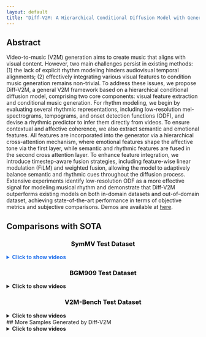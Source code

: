 ```yaml
---
layout: default
title: "Diff-V2M: A Hierarchical Conditional Diffusion Model with Generalizable Rhythmic Modeling for Video-to-Music Generation"
---
```

<style>
/* 修改页面主标题字体大小 */
.project-name {
  font-size: 36px !important;
  max-width: 1200px;
  margin: auto;
  text-align: center;
  word-break: break-word;
}
.main-content {
  max-width: 1200px;
  margin: 0 auto;
  padding: 2rem;
}
</style>


## Abstract
Video-to-music (V2M) generation aims to create music that aligns with visual content. However, two main challenges persist in existing methods: (1) the lack of explicit rhythm modeling hinders audiovisual temporal alignments; (2) effectively integrating various visual features to condition music generation remains non-trivial. To address these issues, we propose Diff-V2M, a general V2M framework based on a hierarchical conditional diffusion model, comprising two core components: visual feature extraction and conditional music generation. For rhythm modeling, we begin by evaluating several rhythmic representations, including low-resolution mel-spectrograms, tempograms, and onset detection functions (ODF), and devise a rhythmic predictor to infer them directly from videos. To ensure contextual and affective coherence, we also extract semantic and emotional features. All features are incorporated into the generator via a hierarchical cross-attention mechanism, where emotional features shape the affective tone via the first layer, while semantic and rhythmic features are fused in the second cross attention layer. To enhance feature integration, we introduce timestep-aware fusion strategies, including feature-wise linear modulation (FiLM) and weighted fusion, allowing the model to adaptively balance semantic and rhythmic cues throughout the diffusion process. Extensive experiments identify low-resolution ODF as a more effective signal for modeling musical rhythm and demonstrate that Diff-V2M outperforms existing models on both in-domain datasets and out-of-domain dataset, achieving state-of-the-art performance in terms of objective metrics and subjective comparisons.
Demos are available at [here](https://aannoonnyymous.github.io/Diff-V2M/).

## Comparisons with SOTA
<h3 align="center" style="color: black; font-weight: bold;">SymMV Test Dataset</h3>
<details>
  <summary style="cursor: pointer; color: #1f6feb;"><strong>Click to show videos</strong></summary>

  <br>
  <table>
    <thead>
      <tr>
        <th>Diff-V2M (ours)</th>
        <th>VidMuse</th>
        <th>GVMGen</th>
        <th>MuMu-LLaMA</th>
        <th>Video2Music</th>
        <th>CMT</th>
      </tr>
    </thead>
    <tbody>
      <tr>
        <td><video width="230" controls><source src="video/SymMV-demo/179_7.mp4" type="video/mp4">Your browser does not support the video tag.</video></td>
        <td><video width="230" controls><source src="video/SymMV-demo/179_7-VidMuse.mp4" type="video/mp4">Your browser does not support the video tag.</video></td>
        <td><video width="230" controls><source src="video/SymMV-demo/179_7-GVMGen.mp4" type="video/mp4">Your browser does not support the video tag.</video></td>
        <td><video width="230" controls><source src="video/SymMV-demo/179_7-MuMu.mp4" type="video/mp4">Your browser does not support the video tag.</video></td>
        <td><video width="230" controls><source src="video/SymMV-demo/179_7-v2m.mp4" type="video/mp4">Your browser does not support the video tag.</video></td>
        <td><video width="230" controls><source src="video/SymMV-demo/179_7-CMT.mp4" type="video/mp4">Your browser does not support the video tag.</video></td>
      </tr>
      
      <tr>
        <td><video width="230" controls><source src="video/SymMV-demo/212_5.mp4" type="video/mp4">Your browser does not support the video tag.</video></td>
        <td><video width="230" controls><source src="video/SymMV-demo/212_5-VidMuse.mp4" type="video/mp4">Your browser does not support the video tag.</video></td>
        <td><video width="230" controls><source src="video/SymMV-demo/212_5-GVMGen.mp4" type="video/mp4">Your browser does not support the video tag.</video></td>
        <td><video width="230" controls><source src="video/SymMV-demo/212_5-MuMu.mp4" type="video/mp4">Your browser does not support the video tag.</video></td>
        <td><video width="230" controls><source src="video/SymMV-demo/212_5-v2m.mp4" type="video/mp4">Your browser does not support the video tag.</video></td>
        <td><video width="230" controls><source src="video/SymMV-demo/212_5-CMT.mp4" type="video/mp4">Your browser does not support the video tag.</video></td>
      </tr>
  
      <tr>
        <td><video width="230" controls><source src="video/SymMV-demo/153_1.mp4" type="video/mp4">Your browser does not support the video tag.</video></td>
        <td><video width="230" controls><source src="video/SymMV-demo/153_1-VidMuse.mp4" type="video/mp4">Your browser does not support the video tag.</video></td>
        <td><video width="230" controls><source src="video/SymMV-demo/153_1-GVMGen.mp4" type="video/mp4">Your browser does not support the video tag.</video></td>
        <td><video width="230" controls><source src="video/SymMV-demo/153_1-MuMu.mp4" type="video/mp4">Your browser does not support the video tag.</video></td>
        <td><video width="230" controls><source src="video/SymMV-demo/153_1-v2m.mp4" type="video/mp4">Your browser does not support the video tag.</video></td>
        <td><video width="230" controls><source src="video/SymMV-demo/153_1-CMT.mp4" type="video/mp4">Your browser does not support the video tag.</video></td>
      </tr>
  
      <tr>
        <td><video width="230" controls><source src="video/SymMV-demo/227_0.mp4" type="video/mp4">Your browser does not support the video tag.</video></td>
        <td><video width="230" controls><source src="video/SymMV-demo/227_0-VidMuse.mp4" type="video/mp4">Your browser does not support the video tag.</video></td>
        <td><video width="230" controls><source src="video/SymMV-demo/227_0-GVMGen.mp4" type="video/mp4">Your browser does not support the video tag.</video></td>
        <td><video width="230" controls><source src="video/SymMV-demo/227_0-MuMu.mp4" type="video/mp4">Your browser does not support the video tag.</video></td>
        <td><video width="230" controls><source src="video/SymMV-demo/227_0-v2m.mp4" type="video/mp4">Your browser does not support the video tag.</video></td>
        <td><video width="230" controls><source src="video/SymMV-demo/227_0-CMT.mp4" type="video/mp4">Your browser does not support the video tag.</video></td>
      </tr>
  
      <tr>
        <td><video width="230" controls><source src="video/SymMV-demo/959_9.mp4" type="video/mp4">Your browser does not support the video tag.</video></td>
        <td><video width="230" controls><source src="video/SymMV-demo/959_9-VidMuse.mp4" type="video/mp4">Your browser does not support the video tag.</video></td>
        <td><video width="230" controls><source src="video/SymMV-demo/959_9-GVMGen.mp4" type="video/mp4">Your browser does not support the video tag.</video></td>
        <td><video width="230" controls><source src="video/SymMV-demo/959_9-MuMu.mp4" type="video/mp4">Your browser does not support the video tag.</video></td>
        <td><video width="230" controls><source src="video/SymMV-demo/959_9-v2m.mp4" type="video/mp4">Your browser does not support the video tag.</video></td>
        <td><video width="230" controls><source src="video/SymMV-demo/959_9-CMT.mp4" type="video/mp4">Your browser does not support the video tag.</video></td>
      </tr>
    </tbody>
  </table>
</details>
<h3 align="center" style="color: black; font-weight: bold;">BGM909 Test Dataset </h3>
<details>
  <summary style="cursor: pointer;"><strong>Click to show videos</strong></summary>

  <br>
  <table>
    <thead>
      <tr>
        <th>Diff-V2M (ours)</th>
        <th>VidMuse</th>
        <th>GVMGen</th>
        <th>MuMu-LLaMA</th>
        <th>Video2Music</th>
        <th>CMT</th>
      </tr>
    </thead>
    <tbody>
      <tr>
        <td><video width="230" controls loading="lazy"><source src="video/BGM-demo/212_7.mp4" type="video/mp4">Your browser does not support the video tag.</video></td>
        <td><video width="230" controls loading="lazy"><source src="video/BGM-demo/212_7-VidMuse.mp4" type="video/mp4">Your browser does not support the video tag.</video></td>
        <td><video width="230" controls loading="lazy"><source src="video/BGM-demo/212_7-GVMGen.mp4" type="video/mp4">Your browser does not support the video tag.</video></td>
        <td><video width="230" controls loading="lazy"><source src="video/BGM-demo/212_7-MuMu.mp4" type="video/mp4">Your browser does not support the video tag.</video></td>
        <td><video width="230" controls loading="lazy"><source src="video/BGM-demo/212_7-v2m.mp4" type="video/mp4">Your browser does not support the video tag.</video></td>
        <td><video width="230" controls loading="lazy"><source src="video/BGM-demo/212_7-CMT.mp4" type="video/mp4">Your browser does not support the video tag.</video></td>
      </tr>
      
      <tr>
        <td><video width="230" controls loading="lazy"><source src="video/BGM-demo/103_13.mp4" type="video/mp4">Your browser does not support the video tag.</video></td>
        <td><video width="230" controls loading="lazy"><source src="video/BGM-demo/103_13-VidMuse.mp4" type="video/mp4">Your browser does not support the video tag.</video></td>
        <td><video width="230" controls loading="lazy"><source src="video/BGM-demo/103_13-GVMGen.mp4" type="video/mp4">Your browser does not support the video tag.</video></td>
        <td><video width="230" controls loading="lazy"><source src="video/BGM-demo/103_13-MuMu.mp4" type="video/mp4">Your browser does not support the video tag.</video></td>
        <td><video width="230" controls loading="lazy"><source src="video/BGM-demo/103_13-v2m.mp4" type="video/mp4">Your browser does not support the video tag.</video></td>
        <td><video width="230" controls loading="lazy"><source src="video/BGM-demo/103_13-CMT.mp4" type="video/mp4">Your browser does not support the video tag.</video></td>
      </tr>
  
      <tr>
        <td><video width="230" controls loading="lazy"><source src="video/BGM-demo/88_3.mp4" type="video/mp4">Your browser does not support the video tag.</video></td>
        <td><video width="230" controls loading="lazy"><source src="video/BGM-demo/88_3-VidMuse.mp4" type="video/mp4">Your browser does not support the video tag.</video></td>
        <td><video width="230" controls loading="lazy"><source src="video/BGM-demo/88_3-GVMGen.mp4" type="video/mp4">Your browser does not support the video tag.</video></td>
        <td><video width="230" controls loading="lazy"><source src="video/BGM-demo/88_3-MuMu.mp4" type="video/mp4">Your browser does not support the video tag.</video></td>
        <td><video width="230" controls loading="lazy"><source src="video/BGM-demo/88_3-v2m.mp4" type="video/mp4">Your browser does not support the video tag.</video></td>
        <td><video width="230" controls loading="lazy"><source src="video/BGM-demo/88_3-CMT.mp4" type="video/mp4">Your browser does not support the video tag.</video></td>
      </tr>
  
      <tr>
        <td><video width="230" controls loading="lazy"><source src="video/BGM-demo/184_0.mp4" type="video/mp4">Your browser does not support the video tag.</video></td>
        <td><video width="230" controls loading="lazy"><source src="video/BGM-demo/184_0-VidMuse.mp4" type="video/mp4">Your browser does not support the video tag.</video></td>
        <td><video width="230" controls loading="lazy"><source src="video/BGM-demo/184_0-GVMGen.mp4" type="video/mp4">Your browser does not support the video tag.</video></td>
        <td><video width="230" controls loading="lazy"><source src="video/BGM-demo/184_0-MuMu.mp4" type="video/mp4">Your browser does not support the video tag.</video></td>
        <td><video width="230" controls loading="lazy"><source src="video/BGM-demo/184_0-v2m.mp4" type="video/mp4">Your browser does not support the video tag.</video></td>
        <td><video width="230" controls loading="lazy"><source src="video/BGM-demo/184_0-CMT.mp4" type="video/mp4">Your browser does not support the video tag.</video></td>
      </tr>
  
      <tr>
        <td><video width="230" controls loading="lazy"><source src="video/BGM-demo/600_11.mp4" type="video/mp4">Your browser does not support the video tag.</video></td>
        <td><video width="230" controls loading="lazy"><source src="video/BGM-demo/600_11-VidMuse.mp4" type="video/mp4">Your browser does not support the video tag.</video></td>
        <td><video width="230" controls loading="lazy"><source src="video/BGM-demo/600_11-GVMGen.mp4" type="video/mp4">Your browser does not support the video tag.</video></td>
        <td><video width="230" controls loading="lazy"><source src="video/BGM-demo/600_11-MuMu.mp4" type="video/mp4">Your browser does not support the video tag.</video></td>
        <td><video width="230" controls loading="lazy"><source src="video/BGM-demo/600_11-v2m.mp4" type="video/mp4">Your browser does not support the video tag.</video></td>
        <td><video width="230" controls loading="lazy"><source src="video/BGM-demo/600_11-CMT.mp4" type="video/mp4">Your browser does not support the video tag.</video></td>
      </tr>
    </tbody>
  </table>
</details>
<h3 align="center" style="color: black; font-weight: bold;">V2M-Bench Test Dataset</h3>
<details>
  <summary style="cursor: pointer;"><strong>Click to show videos</strong></summary>

  <br>
  <table>
    <thead>
      <tr>
        <th>Diff-V2M (ours)</th>
        <th>VidMuse</th>
        <th>GVMGen</th>
        <th>MuMu-LLaMA</th>
        <th>Video2Music</th>
        <th>CMT</th>
      </tr>
    </thead>
    <tbody>
      <tr>
        <td><video width="230" controls><source src="video/V2M-Bench-demo/1-q8C_c-nlM_1.mp4" type="video/mp4">Your browser does not support the video tag.</video></td>
        <td><video width="230" controls><source src="video/V2M-Bench-demo/1-q8C_c-nlM_1-VidMuse.mp4" type="video/mp4">Your browser does not support the video tag.</video></td>
        <td><video width="230" controls><source src="video/V2M-Bench-demo/1-q8C_c-nlM_1-GVMGen.mp4" type="video/mp4">Your browser does not support the video tag.</video></td>
        <td><video width="230" controls><source src="video/V2M-Bench-demo/1-q8C_c-nlM_1-MuMu.mp4" type="video/mp4">Your browser does not support the video tag.</video></td>
        <td><video width="230" controls><source src="video/V2M-Bench-demo/1-q8C_c-nlM_1-v2m.mp4" type="video/mp4">Your browser does not support the video tag.</video></td>
        <td><video width="230" controls><source src="video/V2M-Bench-demo/1-q8C_c-nlM_1-CMT.mp4" type="video/mp4">Your browser does not support the video tag.</video></td>
      </tr>
      
      <tr>
        <td><video width="230" controls><source src="video/V2M-Bench-demo/3Gz8hP1QEO0_7.mp4" type="video/mp4">Your browser does not support the video tag.</video></td>
        <td><video width="230" controls><source src="video/V2M-Bench-demo/3Gz8hP1QEO0_7-VidMuse.mp4" type="video/mp4">Your browser does not support the video tag.</video></td>
        <td><video width="230" controls><source src="video/V2M-Bench-demo/3Gz8hP1QEO0_7-GVMGen.mp4" type="video/mp4">Your browser does not support the video tag.</video></td>
        <td><video width="230" controls><source src="video/V2M-Bench-demo/3Gz8hP1QEO0_7-MuMu.mp4" type="video/mp4">Your browser does not support the video tag.</video></td>
        <td><video width="230" controls><source src="video/V2M-Bench-demo/3Gz8hP1QEO0_7-v2m.mp4" type="video/mp4">Your browser does not support the video tag.</video></td>
        <td><video width="230" controls><source src="video/V2M-Bench-demo/3Gz8hP1QEO0_7-CMT.mp4" type="video/mp4">Your browser does not support the video tag.</video></td>
      </tr>
  
      <tr>
        <td><video width="230" controls><source src="video/V2M-Bench-demo/xv4LGfH5MWw_0.mp4" type="video/mp4">Your browser does not support the video tag.</video></td>
        <td><video width="230" controls><source src="video/V2M-Bench-demo/xv4LGfH5MWw_0-VidMuse.mp4" type="video/mp4">Your browser does not support the video tag.</video></td>
        <td><video width="230" controls><source src="video/V2M-Bench-demo/xv4LGfH5MWw_0-GVMGen.mp4" type="video/mp4">Your browser does not support the video tag.</video></td>
        <td><video width="230" controls><source src="video/V2M-Bench-demo/xv4LGfH5MWw_0-MuMu.mp4" type="video/mp4">Your browser does not support the video tag.</video></td>
        <td><video width="230" controls><source src="video/V2M-Bench-demo/xv4LGfH5MWw_0-v2m.mp4" type="video/mp4">Your browser does not support the video tag.</video></td>
        <td><video width="230" controls><source src="video/V2M-Bench-demo/xv4LGfH5MWw_0-CMT.mp4" type="video/mp4">Your browser does not support the video tag.</video></td>
      </tr>
  
      <tr>
        <td><video width="230" controls><source src="video/V2M-Bench-demo/ZTttCukWDgw_1.mp4" type="video/mp4">Your browser does not support the video tag.</video></td>
        <td><video width="230" controls><source src="video/V2M-Bench-demo/ZTttCukWDgw_1-VidMuse.mp4" type="video/mp4">Your browser does not support the video tag.</video></td>
        <td><video width="230" controls><source src="video/V2M-Bench-demo/ZTttCukWDgw_1-GVMGen.mp4" type="video/mp4">Your browser does not support the video tag.</video></td>
        <td><video width="230" controls><source src="video/V2M-Bench-demo/ZTttCukWDgw_1-MuMu.mp4" type="video/mp4">Your browser does not support the video tag.</video></td>
        <td><video width="230" controls><source src="video/V2M-Bench-demo/ZTttCukWDgw_1-v2m.mp4" type="video/mp4">Your browser does not support the video tag.</video></td>
        <td><video width="230" controls><source src="video/V2M-Bench-demo/ZTttCukWDgw_1-CMT.mp4" type="video/mp4">Your browser does not support the video tag.</video></td>
      </tr>
  
      <tr>
        <td><video width="230" controls><source src="video/V2M-Bench-demo/ZrZ3rUgdkzU_0.mp4" type="video/mp4">Your browser does not support the video tag.</video></td>
        <td><video width="230" controls><source src="video/V2M-Bench-demo/ZrZ3rUgdkzU_0-VidMuse.mp4" type="video/mp4">Your browser does not support the video tag.</video></td>
        <td><video width="230" controls><source src="video/V2M-Bench-demo/ZrZ3rUgdkzU_0-GVMGen.mp4" type="video/mp4">Your browser does not support the video tag.</video></td>
        <td><video width="230" controls><source src="video/V2M-Bench-demo/ZrZ3rUgdkzU_0-MuMu.mp4" type="video/mp4">Your browser does not support the video tag.</video></td>
        <td><video width="230" controls><source src="video/V2M-Bench-demo/ZrZ3rUgdkzU_0-v2m.mp4" type="video/mp4">Your browser does not support the video tag.</video></td>
        <td><video width="230" controls><source src="video/V2M-Bench-demo/ZrZ3rUgdkzU_0-CMT.mp4" type="video/mp4">Your browser does not support the video tag.</video></td>
      </tr>
    </tbody>
  </table>
</details>
## More Samples Generated by Diff-V2M
<details>
  <summary><strong>Click to show videos</strong></summary>

  <br>
  <table>
    <tr>
      <td>
        <video width="345" controls>
          <source src="video/BGM-demo/3_6.mp4" type="video/mp4">
        </video>
      </td>
      <td>
        <video width="345" controls>
          <source src="video/SymMV-demo/287_0.mp4" type="video/mp4">
        </video>
      </td>
      <td>
        <video width="345" controls>
          <source src="video/BGM-demo/8_4.mp4" type="video/mp4">
        </video>
      </td>
    </tr>
    
    <tr>
      <td>
        <video width="345" controls>
          <source src="video/SymMV-demo/21_6.mp4" type="video/mp4">
        </video>
      </td>
      <td>
        <video width="345" controls>
          <source src="video/SymMV-demo/1056_0.mp4" type="video/mp4">
        </video>
      </td>
      <td>
        <video width="345" controls>
          <source src="video/SymMV-demo/85_9.mp4" type="video/mp4">
        </video>
      </td>
    </tr>
  
    <tr>
      <td>
        <video width="345" controls>
          <source src="video/V2M-Bench-demo/ZnViLnjcWzM_3.mp4" type="video/mp4">
        </video>
      </td>
      <td>
        <video width="345" controls>
          <source src="video/V2M-Bench-demo/ZV8zA3dFEO4_3.mp4" type="video/mp4">
        </video>
      </td>
      <td>
        <video width="345" controls>
          <source src="video/BGM-demo/14_10.mp4" type="video/mp4">
        </video>
      </td>
    </tr>
  </table>
</details>
